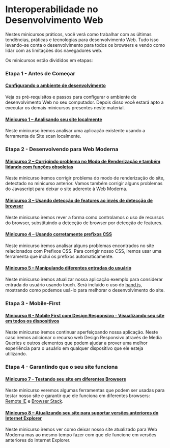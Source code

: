# Interoperabilidade no  Desenvolvimento Web #

Nestes minicursos práticos, você verá como trabalhar com as últimas tendências, práticas e tecnologias para desenvolvimento Web. Tudo isso levando-se conta o desenvolvimento para todos os browsers e vendo como lidar com as limitações dos navegadores web.

Os minicursos estão divididos em etapas:

### Etapa 1 - Antes de Começar ###

#### [Configurando o ambiente de desenvolvimento](https://github.com/joaocunhaeld/interoperable-web-development/tree/master/_setup)
Veja os pré-requisitos e passos para configurar o ambiente de desenvolvimento Web no seu computador. Depois disso você estará apto a executar os demais minicursos presentes neste material.

#### [Minicurso 1 – Analisando seu site localmente](https://github.com/joaocunhaeld/interoperable-web-development/tree/master/sitescan)
Neste minicurso iremos analisar uma aplicação existente usando a ferramenta de Site scan localmente. 

### Etapa 2 - Desenvolvendo para Web Moderna ###

#### [Minicurso 2 – Corrigindo problema no Modo de Renderização e também lidando com funções obsoletas](https://github.com/joaocunhaeld/interoperable-web-development/tree/master/rendermode)
Neste minicurso iremos corrigir problema do modo de renderização do site, detectado no minicurso anterior. Vamos também corrigir alguns problemas do Javascript para deixar o site aderente à Web Moderna.

#### [Minicurso 3 – Usando detecção de features ao invés de detecção de browser](https://github.com/joaocunhaeld/interoperable-web-development/tree/master/feature-detection) 
Neste minicurso iremos rever a forma como controlamos o uso de recursos do browser, substituindo a detecção de browser por detecção de features.

#### [Minicurso 4 – Usando corretamente prefixos CSS](https://github.com/joaocunhaeld/interoperable-web-development/tree/master/css-prefix) 
Neste minicurso iremos analisar alguns problemas encontrados no site relacionados com Prefixos CSS. Para corrigir nosso CSS, iremos usar uma ferramenta que inclui os prefixos automaticamente.

#### [Minicurso 5 – Manipulando diferentes entradas do usuário](https://github.com/joaocunhaeld/interoperable-web-development/tree/master/touch) 
Neste minicurso iremos atualizar nossa aplicação exemplo para considerar entrada do usuário usando touch. Será incluído o uso do [hand.js](https://handjs.codeplex.com/), mostrando como podemos usá-lo para melhorar o desenvolvimento do site.

### Etapa 3 - Mobile-First ###

#### [Minicurso 6 - Mobile First com Design Responsivo - Visualizando seu site em todos os dispositivos](https://github.com/joaocunhaeld/interoperable-web-development/tree/master/mobile-first-design)
Neste minicurso iremos continuar aperfeiçoando nossa aplicação. Neste caso iremos adicionar o recurso web Design Responsivo através de Media Queries e outros elementos que podem ajudar a prover uma melhor experiência para o usuário em qualquer dispositivo que ele esteja utilizando.

### Etapa 4 - Garantindo que o seu site funciona ###

#### [Minicurso 7 – Testando seu site em diferentes Browsers](https://github.com/joaocunhaeld/interoperable-web-development/tree/master/testing)
Neste minicurso veremos algumas ferramentas que podem ser usadas para testar nosso site e garantir que ele funciona em diferentes browsers: [Remote IE](https://remote.modern.ie/) e [Browser Stack](http://www.browserstack.com/). 

#### [Minicurso 8 – Atualizando seu site para suportar versões anteriores do Internet Explorer](https://github.com/joaocunhaeld/interoperable-web-development/tree/master/update)
Neste minicurso iremos ver como deixar nosso site atualizado para Web Moderna mas ao mesmo tempo fazer com que ele funcione em versões anteriores do Internet Explorer.

